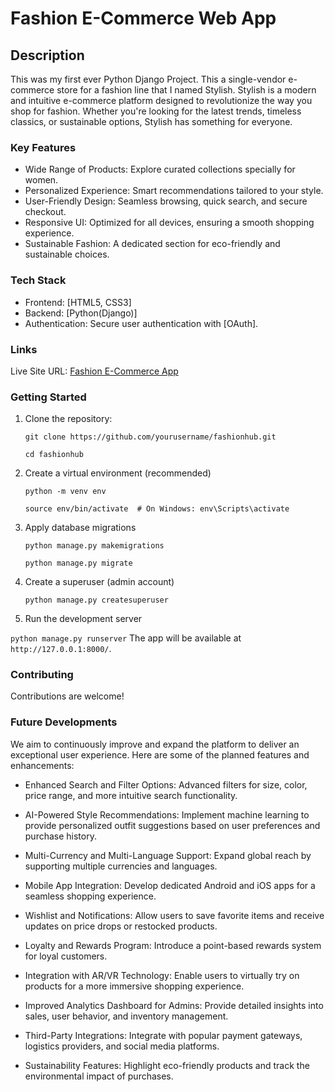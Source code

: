 # Fashion E-Commerce Web App
## Description
This was my first ever Python Django Project. This a single-vendor e-commerce store for a fashion line that I named Stylish. Stylish is a modern and intuitive e-commerce
platform designed to revolutionize the way you shop for fashion. Whether you're looking for the latest trends, timeless classics, or sustainable options, Stylish has 
something for everyone. 

### Key Features
 - Wide Range of Products: Explore curated collections specially for women.
 - Personalized Experience: Smart recommendations tailored to your style.
 - User-Friendly Design: Seamless browsing, quick search, and secure checkout.
 - Responsive UI: Optimized for all devices, ensuring a smooth shopping experience.
 - Sustainable Fashion: A dedicated section for eco-friendly and sustainable choices.

### Tech Stack
- Frontend: [HTML5, CSS3]
- Backend: [Python(Django)]
- Authentication: Secure user authentication with [OAuth].

### Links
Live Site URL: [Fashion E-Commerce App](https://e-commerce-production-12d4.up.railway.app)

### Getting Started
1. Clone the repository:
   
   `git clone https://github.com/yourusername/fashionhub.git`
   
   `cd fashionhub `
3. Create a virtual environment (recommended)
   
   `python -m venv env`
   
   `source env/bin/activate  # On Windows: env\Scripts\activate`
5. Apply database migrations
   
   `python manage.py makemigrations`
   
   `python manage.py migrate`
8. Create a superuser (admin account)
   
   `python manage.py createsuperuser`
10. Run the development server
    
   `python manage.py runserver`
   The app will be available at `http://127.0.0.1:8000/`.

### Contributing
Contributions are welcome!

### Future Developments
We aim to continuously improve and expand the platform to deliver an exceptional user experience. Here are some of the planned features and enhancements:
- Enhanced Search and Filter Options:
  Advanced filters for size, color, price range, and more intuitive search functionality.
- AI-Powered Style Recommendations:
  Implement machine learning to provide personalized outfit suggestions based on user preferences and purchase history.

- Multi-Currency and Multi-Language Support:
  Expand global reach by supporting multiple currencies and languages.

- Mobile App Integration:
  Develop dedicated Android and iOS apps for a seamless shopping experience.

- Wishlist and Notifications:
  Allow users to save favorite items and receive updates on price drops or restocked products.

- Loyalty and Rewards Program:
  Introduce a point-based rewards system for loyal customers.

- Integration with AR/VR Technology:
  Enable users to virtually try on products for a more immersive shopping experience.

- Improved Analytics Dashboard for Admins:
  Provide detailed insights into sales, user behavior, and inventory management.

- Third-Party Integrations:
  Integrate with popular payment gateways, logistics providers, and social media platforms.

- Sustainability Features:
  Highlight eco-friendly products and track the environmental impact of purchases.
